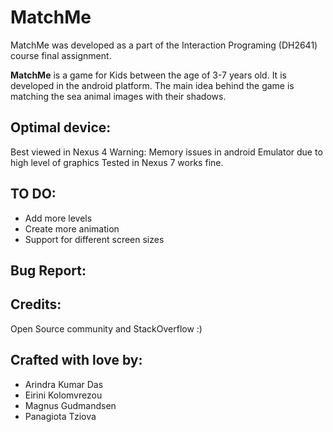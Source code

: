 MatchMe
=================================================

MatchMe was developed as a part of the Interaction Programing (DH2641) course final assignment.

**MatchMe** is a game for Kids between the age of 3-7 years old. It is developed in the android platform. The main idea behind the game is matching the sea animal images with their shadows.

Optimal device:
--------------
Best viewed in Nexus 4
Warning: Memory issues in android Emulator due to high level of graphics
Tested in Nexus 7 works fine.

TO DO:
--------------
- Add more levels
- Create more animation
- Support for different screen sizes

Bug Report:
--------------


Credits:
--------------
Open Source community and StackOverflow :)


Crafted with love by:
--------------
- Arindra Kumar Das
- Eirini Kolomvrezou
- Magnus Gudmandsen
- Panagiota Tziova


